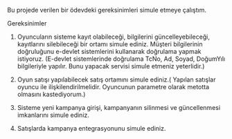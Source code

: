 Bu projede verilen bir ödevdeki gereksinimleri simule etmeye çalıştım.

Gereksinimler

1.  Oyuncuların sisteme kayıt olabileceği, bilgilerini güncelleyebileceği, kayıtlarını silebileceği bir ortamı simule ediniz.
Müşteri bilgilerinin doğruluğunu e-devlet sistemlerini kullanarak doğrulama yapmak istiyoruz.
(E-devlet sistemlerinde doğrulama TcNo, Ad, Soyad, DoğumYılı bilgileriyle yapılır. Bunu yapacak servisi simule etmeniz yeterlidir.)

2. Oyun satışı yapılabilecek satış ortamını simule ediniz.( Yapılan satışlar oyuncu ile ilişkilendirilmelidir. Oyuncunun parametre olarak metotta olmasını kastediyorum.)
   
3. Sisteme yeni kampanya girişi, kampanyanın silinmesi ve güncellenmesi imkanlarını simule ediniz.
   
4. Satışlarda kampanya entegrasyonunu simule ediniz.
